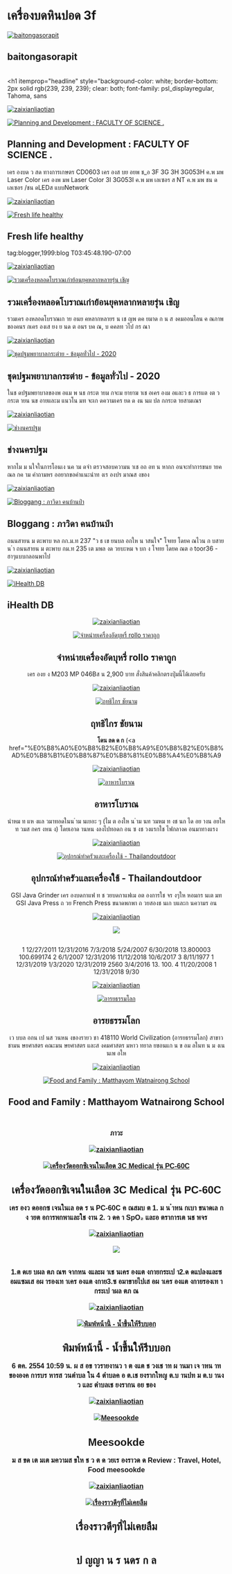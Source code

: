 # เครื่องบดหินปอด 3f
<a href="https://mnn.zoosnet.net/LR/Chatpre.aspx?id=MNN94995150&p=https://topgrinding.com/" target="_blank">![baitongasorapit](https://github.com/technlg/images/blob/main/25.jpg)</a>
## baitongasorapit
<br /><h1 itemprop="headline" style="background-color: white; border-bottom: 2px solid rgb(239, 239, 239); clear: both; font-family: psl_displayregular, Tahoma, sans 
<a href="https://mnn.zoosnet.net/LR/Chatpre.aspx?id=MNN94995150&p=https://topgrinding.com/" target="_blank"><img src="https://github.com/technlg/images/raw/main/chat11.jpg" alt="zaixianliaotian"/></a><a href="//whatsapp.shibangsoft.com/WhatsApp.php" ><img src="https://github.com/technlg/images/raw/main/chat11.png" alt=""></a>
<a href="https://mnn.zoosnet.net/LR/Chatpre.aspx?id=MNN94995150&p=https://topgrinding.com/" target="_blank">![Planning and Development : FACULTY OF SCIENCE .](https://github.com/technlg/images/blob/main/12.jpg)</a>
## Planning and Development : FACULTY OF SCIENCE .
เคร องบด ว สด ทางการเกษตร CD0603 เคร องส บย อยพ ช_อ  3F 3G 3H 3G053H ค.พ มพ Laser Color เคร องพ มพ Laser Color 3I 3G053I ค.พ มพ เลเซอร ส NT ค.พ มพ ชน ดเลเซอร /ชน ดLEDส แบบNetwork 
<a href="https://mnn.zoosnet.net/LR/Chatpre.aspx?id=MNN94995150&p=https://topgrinding.com/" target="_blank"><img src="https://github.com/technlg/images/raw/main/chat11.jpg" alt="zaixianliaotian"/></a><a href="//whatsapp.shibangsoft.com/WhatsApp.php" ><img src="https://github.com/technlg/images/raw/main/chat11.png" alt=""></a>
<a href="https://mnn.zoosnet.net/LR/Chatpre.aspx?id=MNN94995150&p=https://topgrinding.com/" target="_blank">![Fresh life healthy](https://github.com/technlg/images/blob/main/1.jpg)</a>
## Fresh life healthy
tag:blogger,1999:blog T03:45:48.190-07:00
<a href="https://mnn.zoosnet.net/LR/Chatpre.aspx?id=MNN94995150&p=https://topgrinding.com/" target="_blank"><img src="https://github.com/technlg/images/raw/main/chat11.jpg" alt="zaixianliaotian"/></a><a href="//whatsapp.shibangsoft.com/WhatsApp.php" ><img src="https://github.com/technlg/images/raw/main/chat11.png" alt=""></a>
<a href="https://mnn.zoosnet.net/LR/Chatpre.aspx?id=MNN94995150&p=https://topgrinding.com/" target="_blank">![รวมเครื่องหลอดโบราณเก่าย้อนยุคหลากหลายรุ่น เชิญ ](https://github.com/technlg/images/blob/main/26.jpg)</a>
## รวมเครื่องหลอดโบราณเก่าย้อนยุคหลากหลายรุ่น เชิญ 
รวมเคร องหลอดโบราณเก าย อนย คหลากหลายร น เช ญพ ดค ยมาด ก น ส งคมออนไลน ค ณภาพของคนร กเคร องเส ยง ย นด ต อนร บค ณ, บ คคลท วไป กร ณา 
<a href="https://mnn.zoosnet.net/LR/Chatpre.aspx?id=MNN94995150&p=https://topgrinding.com/" target="_blank"><img src="https://github.com/technlg/images/raw/main/chat11.jpg" alt="zaixianliaotian"/></a><a href="//whatsapp.shibangsoft.com/WhatsApp.php" ><img src="https://github.com/technlg/images/raw/main/chat11.png" alt=""></a>
<a href="https://mnn.zoosnet.net/LR/Chatpre.aspx?id=MNN94995150&p=https://topgrinding.com/" target="_blank">![ชุดปฐมพยาบาลกระต่าย - ข้อมูลทั่วไป - 2020](https://github.com/technlg/images/blob/main/60.jpg)</a>
## ชุดปฐมพยาบาลกระต่าย - ข้อมูลทั่วไป - 2020
ในช ดปฐมพยาบาลของพ อแม พ นธ กระต ายม กจะม ยายาฆ าเช อเคร องม อและว ธ การแต งต ว กระต ายน นข อายและม แนวโน มท จะเก ดความเคร ยด ด งน นผ ปล กกระต ายสามเณร 
<a href="https://mnn.zoosnet.net/LR/Chatpre.aspx?id=MNN94995150&p=https://topgrinding.com/" target="_blank"><img src="https://github.com/technlg/images/raw/main/chat11.jpg" alt="zaixianliaotian"/></a><a href="//whatsapp.shibangsoft.com/WhatsApp.php" ><img src="https://github.com/technlg/images/raw/main/chat11.png" alt=""></a>
<a href="https://mnn.zoosnet.net/LR/Chatpre.aspx?id=MNN94995150&p=https://topgrinding.com/" target="_blank">![ช่างนครปฐม](https://github.com/technlg/images/blob/main/35.jpg)</a>
## ช่างนครปฐม
หากไม ม นใจในการโอนเง นค าม ดจำ ตรวจสอบความน าเช อถ อท น หากก อนจะทำการขนย ายค ณล กค าม คำถามหร ออยากขอคำแนะนำท งเร องปร มาณส งของ 
<a href="https://mnn.zoosnet.net/LR/Chatpre.aspx?id=MNN94995150&p=https://topgrinding.com/" target="_blank"><img src="https://github.com/technlg/images/raw/main/chat11.jpg" alt="zaixianliaotian"/></a><a href="//whatsapp.shibangsoft.com/WhatsApp.php" ><img src="https://github.com/technlg/images/raw/main/chat11.png" alt=""></a>
<a href="https://mnn.zoosnet.net/LR/Chatpre.aspx?id=MNN94995150&p=https://topgrinding.com/" target="_blank">![Bloggang : ภาวิดา คนบ้านป่า](https://github.com/technlg/images/blob/main/30.jpg)</a>
## Bloggang : ภาวิดา คนบ้านป่า
ถนนสายน ม ตะพาบ หล กก.ม.ท 237 "ว ธ เข ยนบล อกให น าสนใจ" โจทย โดยค ณไวน ก บสายน ำ ถนนสายน ม ตะพาบ กม.ท 235 เต มพล งด วยบะหม จ บก ง โจทย โดยค ณต อ toor36 - ฮาๆแบบกลอนพาไป
<a href="https://mnn.zoosnet.net/LR/Chatpre.aspx?id=MNN94995150&p=https://topgrinding.com/" target="_blank"><img src="https://github.com/technlg/images/raw/main/chat11.jpg" alt="zaixianliaotian"/></a><a href="//whatsapp.shibangsoft.com/WhatsApp.php" ><img src="https://github.com/technlg/images/raw/main/chat11.png" alt=""></a>
<a href="https://mnn.zoosnet.net/LR/Chatpre.aspx?id=MNN94995150&p=https://topgrinding.com/" target="_blank">![iHealth DB](https://github.com/technlg/images/blob/main/54.jpg)</a>
## iHealth DB
<div class="separator" style="clear: both; text-align: center;"><a href="https://4.bp.blogspot/-6ALapwAwHVg/W2Wf1Xy283I/AAAAAAAAChk/MZhKG 
<a href="https://mnn.zoosnet.net/LR/Chatpre.aspx?id=MNN94995150&p=https://topgrinding.com/" target="_blank"><img src="https://github.com/technlg/images/raw/main/chat11.jpg" alt="zaixianliaotian"/></a><a href="//whatsapp.shibangsoft.com/WhatsApp.php" ><img src="https://github.com/technlg/images/raw/main/chat11.png" alt=""></a>
<a href="https://mnn.zoosnet.net/LR/Chatpre.aspx?id=MNN94995150&p=https://topgrinding.com/" target="_blank">![จำหน่ายเครื่องอัดบุหรี่ rollo ราคาถูก](https://github.com/technlg/images/blob/main/5.jpg)</a>
## จำหน่ายเครื่องอัดบุหรี่ rollo ราคาถูก
เคร องย ง M203 MP 046Bส น 2,900 บาท สั่งสินค้าคลิกตรงปุ่มนี้ได้เลยครับ
<a href="https://mnn.zoosnet.net/LR/Chatpre.aspx?id=MNN94995150&p=https://topgrinding.com/" target="_blank"><img src="https://github.com/technlg/images/raw/main/chat11.jpg" alt="zaixianliaotian"/></a><a href="//whatsapp.shibangsoft.com/WhatsApp.php" ><img src="https://github.com/technlg/images/raw/main/chat11.png" alt=""></a>
<a href="https://mnn.zoosnet.net/LR/Chatpre.aspx?id=MNN94995150&p=https://topgrinding.com/" target="_blank">![ฤทธิไกร ชัยนาม](https://github.com/technlg/images/blob/main/16.jpg)</a>
## ฤทธิไกร ชัยนาม
<b>โดน ลด ด ก</b> (<a href="%E0%B8%A0%E0%B8%B2%E0%B8%A9%E0%B8%B2%E0%B8%AD%E0%B8%B1%E0%B8%87%E0%B8%81%E0%B8%A4%E0%B8%A9 
<a href="https://mnn.zoosnet.net/LR/Chatpre.aspx?id=MNN94995150&p=https://topgrinding.com/" target="_blank"><img src="https://github.com/technlg/images/raw/main/chat11.jpg" alt="zaixianliaotian"/></a><a href="//whatsapp.shibangsoft.com/WhatsApp.php" ><img src="https://github.com/technlg/images/raw/main/chat11.png" alt=""></a>
<a href="https://mnn.zoosnet.net/LR/Chatpre.aspx?id=MNN94995150&p=https://topgrinding.com/" target="_blank">![อาหารโบราณ](https://github.com/technlg/images/blob/main/49.jpg)</a>
## อาหารโบราณ
นำหม ท แห งแล วมาทอดในน ำม นเยอะ ๆ (ไม ต องให น ำม นท วมหม ท งช นก ได อย างน อยให ท วมส กคร งหน ง) โดยเอาด านหน งลงไปทอดก อน ซ งช วงแรกใช ไฟกลางค อนมาทางแรง 
<a href="https://mnn.zoosnet.net/LR/Chatpre.aspx?id=MNN94995150&p=https://topgrinding.com/" target="_blank"><img src="https://github.com/technlg/images/raw/main/chat11.jpg" alt="zaixianliaotian"/></a><a href="//whatsapp.shibangsoft.com/WhatsApp.php" ><img src="https://github.com/technlg/images/raw/main/chat11.png" alt=""></a>
<a href="https://mnn.zoosnet.net/LR/Chatpre.aspx?id=MNN94995150&p=https://topgrinding.com/" target="_blank">![อุปกรณ์ทำครัวและเครื่องใช้ - Thailandoutdoor](https://github.com/technlg/images/blob/main/48.jpg)</a>
## อุปกรณ์ทำครัวและเครื่องใช้ - Thailandoutdoor
GSI Java Grinder เคร องบดกาแฟ ท ช วยบดกาแฟเม อต องการใช จร งๆให หอมกร นเต มท GSI Java Press ถ วย French Press ขนาดพกพา ถ วยสองช นเก บและก นความร อน 
<a href="https://mnn.zoosnet.net/LR/Chatpre.aspx?id=MNN94995150&p=https://topgrinding.com/" target="_blank"><img src="https://github.com/technlg/images/raw/main/chat11.jpg" alt="zaixianliaotian"/></a><a href="//whatsapp.shibangsoft.com/WhatsApp.php" ><img src="https://github.com/technlg/images/raw/main/chat11.png" alt=""></a>
<a href="https://mnn.zoosnet.net/LR/Chatpre.aspx?id=MNN94995150&p=https://topgrinding.com/" target="_blank">![](https://github.com/technlg/images/blob/main/5.jpg)</a>
## 
1 12/27/2011 12/31/2016 7/3/2018 5/24/2007 6/30/2018 13.800003 100.699174 2 6/1/2007 12/31/2016 11/12/2018 10/6/2017 3 8/11/1977 1 12/31/2019 1/3/2020 12/31/2019 2560 3/4/2016 13. 100. 4 11/20/2008 1 12/31/2018 9/30
<a href="https://mnn.zoosnet.net/LR/Chatpre.aspx?id=MNN94995150&p=https://topgrinding.com/" target="_blank"><img src="https://github.com/technlg/images/raw/main/chat11.jpg" alt="zaixianliaotian"/></a><a href="//whatsapp.shibangsoft.com/WhatsApp.php" ><img src="https://github.com/technlg/images/raw/main/chat11.png" alt=""></a>
<a href="https://mnn.zoosnet.net/LR/Chatpre.aspx?id=MNN94995150&p=https://topgrinding.com/" target="_blank">![อารยธรรมโลก](https://github.com/technlg/images/blob/main/35.jpg)</a>
## อารยธรรมโลก
เว บบล อกน เป นส วนหน งของรายว ชา 418110 World Civilization (อารยธรรมโลก) สาขาว ชามน ษยศาสตร คณะมน ษยศาสตร และส งคมศาสตร มหาว ทยาล ยขอนแก น ข อม ลในท น ม งเน นเพ อให 
<a href="https://mnn.zoosnet.net/LR/Chatpre.aspx?id=MNN94995150&p=https://topgrinding.com/" target="_blank"><img src="https://github.com/technlg/images/raw/main/chat11.jpg" alt="zaixianliaotian"/></a><a href="//whatsapp.shibangsoft.com/WhatsApp.php" ><img src="https://github.com/technlg/images/raw/main/chat11.png" alt=""></a>
<a href="https://mnn.zoosnet.net/LR/Chatpre.aspx?id=MNN94995150&p=https://topgrinding.com/" target="_blank">![Food and Family : Matthayom Watnairong School](https://github.com/technlg/images/blob/main/62.jpg)</a>
## Food and Family : Matthayom Watnairong School
<br /><div align="center" class="example1" style="font-family: Arial, Helvetica, sans-serif; font-size: 16px; line-height: 22px;"><strong>ภาวะ 
<a href="https://mnn.zoosnet.net/LR/Chatpre.aspx?id=MNN94995150&p=https://topgrinding.com/" target="_blank"><img src="https://github.com/technlg/images/raw/main/chat11.jpg" alt="zaixianliaotian"/></a><a href="//whatsapp.shibangsoft.com/WhatsApp.php" ><img src="https://github.com/technlg/images/raw/main/chat11.png" alt=""></a>
<a href="https://mnn.zoosnet.net/LR/Chatpre.aspx?id=MNN94995150&p=https://topgrinding.com/" target="_blank">![เครื่องวัดออกซิเจนในเลือด 3C Medical รุ่น PC-60C](https://github.com/technlg/images/blob/main/19.jpg)</a>
## เครื่องวัดออกซิเจนในเลือด 3C Medical รุ่น PC-60C
เคร องว ดออกซ เจนในเล อด ร น PC-60C ค ณสมบ ต 1. ม น ำหน กเบา ขนาดเล ก ง ายต อการพกพาและใช งาน 2. ว ดค า SpO₂ และอ ตราการเต นช พจร
<a href="https://mnn.zoosnet.net/LR/Chatpre.aspx?id=MNN94995150&p=https://topgrinding.com/" target="_blank"><img src="https://github.com/technlg/images/raw/main/chat11.jpg" alt="zaixianliaotian"/></a><a href="//whatsapp.shibangsoft.com/WhatsApp.php" ><img src="https://github.com/technlg/images/raw/main/chat11.png" alt=""></a>
<a href="https://mnn.zoosnet.net/LR/Chatpre.aspx?id=MNN94995150&p=https://topgrinding.com/" target="_blank">![](https://github.com/technlg/images/blob/main/56.jpg)</a>
## 
1.ต ดเย บผล ตภ ณฑ จากหน งและผ าเช นเคร องแต งกายกระเป า2.ด ดแปลงและซ อมแซมเส อผ ารองเท าเคร องแต งกาย3.ซ อมาขายไปเส อผ าเคร องแต งกายรองเท ากระเป าผล ตภ ณ 
<a href="https://mnn.zoosnet.net/LR/Chatpre.aspx?id=MNN94995150&p=https://topgrinding.com/" target="_blank"><img src="https://github.com/technlg/images/raw/main/chat11.jpg" alt="zaixianliaotian"/></a><a href="//whatsapp.shibangsoft.com/WhatsApp.php" ><img src="https://github.com/technlg/images/raw/main/chat11.png" alt=""></a>
<a href="https://mnn.zoosnet.net/LR/Chatpre.aspx?id=MNN94995150&p=https://topgrinding.com/" target="_blank">![พิมพ์หน้านี้ - น้ำขึ้นให้รีบบอก](https://github.com/technlg/images/blob/main/63.jpg)</a>
## พิมพ์หน้านี้ - น้ำขึ้นให้รีบบอก
6 ตค. 2554 10:59 น. ผ ส อข าวรายงานว า ต งแต ช วงเช าท ผ านมา เจ าหน าท ขององค การบร หารส วนตำบล ใน 4 ตำบลค อ ต.เช ยงรากใหญ ต.บ านปท ม ต.บ านง ว และ ตำบลเช ยงรากน อย ของ 
<a href="https://mnn.zoosnet.net/LR/Chatpre.aspx?id=MNN94995150&p=https://topgrinding.com/" target="_blank"><img src="https://github.com/technlg/images/raw/main/chat11.jpg" alt="zaixianliaotian"/></a><a href="//whatsapp.shibangsoft.com/WhatsApp.php" ><img src="https://github.com/technlg/images/raw/main/chat11.png" alt=""></a>
<a href="https://mnn.zoosnet.net/LR/Chatpre.aspx?id=MNN94995150&p=https://topgrinding.com/" target="_blank">![Meesookde](https://github.com/technlg/images/blob/main/38.jpg)</a>
## Meesookde
ม ส ขด เต มเต มความส ขให ช ว ต ด วยเร องราวด ด Review : Travel, Hotel, Food meesookde 
<a href="https://mnn.zoosnet.net/LR/Chatpre.aspx?id=MNN94995150&p=https://topgrinding.com/" target="_blank"><img src="https://github.com/technlg/images/raw/main/chat11.jpg" alt="zaixianliaotian"/></a><a href="//whatsapp.shibangsoft.com/WhatsApp.php" ><img src="https://github.com/technlg/images/raw/main/chat11.png" alt=""></a>
<a href="https://mnn.zoosnet.net/LR/Chatpre.aspx?id=MNN94995150&p=https://topgrinding.com/" target="_blank">![เรื่องราวดีๆที่ไม่เคยลืม](https://github.com/technlg/images/blob/main/48.jpg)</a>
## เรื่องราวดีๆที่ไม่เคยลืม
<h2>&nbsp; <br /><b>ป ญญา น ร นดร ก ล</b></h2><h2><b>&nbsp;</b></h2><h2><b>&nbsp;</b></h2><h2><b><img height="300" id="irc_mi" .
<a href="https://mnn.zoosnet.net/LR/Chatpre.aspx?id=MNN94995150&p=https://topgrinding.com/" target="_blank"><img src="https://github.com/technlg/images/raw/main/chat11.jpg" alt="zaixianliaotian"/></a><a href="//whatsapp.shibangsoft.com/WhatsApp.php" ><img src="https://github.com/technlg/images/raw/main/chat11.png" alt=""></a>
<a href="https://mnn.zoosnet.net/LR/Chatpre.aspx?id=MNN94995150&p=https://topgrinding.com/" target="_blank">![x-ray เจอจุดที่ปอด อยากทราบสาเหตุ หรือโรคที่  - .](https://github.com/technlg/images/blob/main/52.jpg)</a>
## x-ray เจอจุดที่ปอด อยากทราบสาเหตุ หรือโรคที่  - .
พอด ตรวจส ขภาพก อนเข าทำงานคร บ เจอป ญหา x-ray ปอดเจอจ ด เป นขาวๆท ปอดด านขวาบน หมอก เลยส นน ษฐานไว ก อนว า อาจเป นว ณโรคปอด ให ไปตรวจเฉพาะทางเพ มเเต ม ค อ 
<a href="https://mnn.zoosnet.net/LR/Chatpre.aspx?id=MNN94995150&p=https://topgrinding.com/" target="_blank"><img src="https://github.com/technlg/images/raw/main/chat11.jpg" alt="zaixianliaotian"/></a><a href="//whatsapp.shibangsoft.com/WhatsApp.php" ><img src="https://github.com/technlg/images/raw/main/chat11.png" alt=""></a>
<a href="https://mnn.zoosnet.net/LR/Chatpre.aspx?id=MNN94995150&p=https://topgrinding.com/" target="_blank">![ร้านสหกรณ์ครูสว่างแดนดินจำกัด โทร ](https://github.com/technlg/images/blob/main/37.jpg)</a>
## ร้านสหกรณ์ครูสว่างแดนดินจำกัด โทร 
เข าชมร วมแสดงความค ดเห น ส งบทความด วยก น ร วมสร างสหกรณ ของเราให ร งเร อง โอกาสท ด มาถ งค ณแล ว ขอเช ญสม ครเป นสมาช กและร วมธ รก จแบบพอเพ ยงก บเรา Anonymous 
<a href="https://mnn.zoosnet.net/LR/Chatpre.aspx?id=MNN94995150&p=https://topgrinding.com/" target="_blank"><img src="https://github.com/technlg/images/raw/main/chat11.jpg" alt="zaixianliaotian"/></a><a href="//whatsapp.shibangsoft.com/WhatsApp.php" ><img src="https://github.com/technlg/images/raw/main/chat11.png" alt=""></a>
<a href="https://mnn.zoosnet.net/LR/Chatpre.aspx?id=MNN94995150&p=https://topgrinding.com/" target="_blank">![โพสขายสินค้า ฟรี! ต้องการซื้อ ต้องการขาย » .](https://github.com/technlg/images/blob/main/43.jpg)</a>
## โพสขายสินค้า ฟรี! ต้องการซื้อ ต้องการขาย » .
หน าแรก ด ประกาศ กล องถ ายร ป และอ ปกรณ (6,295) การศ กษา (16,771) ก ฬา (5,457) ของท ระล ก นาฬ กา และ จ วเวลล (9,097) ของเล น งานอด เรก (3,603) 
<a href="https://mnn.zoosnet.net/LR/Chatpre.aspx?id=MNN94995150&p=https://topgrinding.com/" target="_blank"><img src="https://github.com/technlg/images/raw/main/chat11.jpg" alt="zaixianliaotian"/></a><a href="//whatsapp.shibangsoft.com/WhatsApp.php" ><img src="https://github.com/technlg/images/raw/main/chat11.png" alt=""></a>
<a href="https://mnn.zoosnet.net/LR/Chatpre.aspx?id=MNN94995150&p=https://topgrinding.com/" target="_blank">![Force8949: กุมภาพันธ์ 2011](https://github.com/technlg/images/blob/main/33.jpg)</a>
## Force8949: กุมภาพันธ์ 2011
AusLogics BoostSpeed Ver 5.0.6 Build 245 [บ ตเคร องไวข น เล นเนตเร วข น ปร บแต ง PC ให เสถ ยรมากกว าเด ม] CCleaner Ver 3.03.1366 [กว่า 300 ล้านครั้งในการดาวโหลด คลิกวันละครั้ง ขยะในเครื่องหาย 
<a href="https://mnn.zoosnet.net/LR/Chatpre.aspx?id=MNN94995150&p=https://topgrinding.com/" target="_blank"><img src="https://github.com/technlg/images/raw/main/chat11.jpg" alt="zaixianliaotian"/></a><a href="//whatsapp.shibangsoft.com/WhatsApp.php" ><img src="https://github.com/technlg/images/raw/main/chat11.png" alt=""></a>
<a href="https://mnn.zoosnet.net/LR/Chatpre.aspx?id=MNN94995150&p=https://topgrinding.com/" target="_blank">![ - รู้จัก รพ.หัวหิน](https://github.com/technlg/images/blob/main/34.jpg)</a>
##  - รู้จัก รพ.หัวหิน
เข มเจลโคไอว แคต เบอร 16 ปอด, ท อง ท อเจาะคอบล ไลน อ ลตร าซอฟซ ลค ฟ 7.0  Pericardiocentesis Kit 8.3F Pigcil Catheter บ.ไทย เมด-เทค จก. Cath Lab M พลาสต กค มหลอด X - ray M5608 
<a href="https://mnn.zoosnet.net/LR/Chatpre.aspx?id=MNN94995150&p=https://topgrinding.com/" target="_blank"><img src="https://github.com/technlg/images/raw/main/chat11.jpg" alt="zaixianliaotian"/></a><a href="//whatsapp.shibangsoft.com/WhatsApp.php" ><img src="https://github.com/technlg/images/raw/main/chat11.png" alt=""></a>
<a href="https://mnn.zoosnet.net/LR/Chatpre.aspx?id=MNN94995150&p=https://topgrinding.com/" target="_blank">![เครื่องบด หั่น สไลด์เนื้อ ผัก ผลไม้ | BakeryMalls](https://github.com/technlg/images/blob/main/39.jpg)</a>
## เครื่องบด หั่น สไลด์เนื้อ ผัก ผลไม้ | BakeryMalls
เคร องบด เคร องบดเอนกประสงค ขนาด 5 ล ตร รห ส : MX-1005-E ราคา 18,500.00 บาท พ เศษ 15,900.00 บาท เคร องบดเน อ ผ ก ผลไม 
<a href="https://mnn.zoosnet.net/LR/Chatpre.aspx?id=MNN94995150&p=https://topgrinding.com/" target="_blank"><img src="https://github.com/technlg/images/raw/main/chat11.jpg" alt="zaixianliaotian"/></a><a href="//whatsapp.shibangsoft.com/WhatsApp.php" ><img src="https://github.com/technlg/images/raw/main/chat11.png" alt=""></a>
<a href="https://mnn.zoosnet.net/LR/Chatpre.aspx?id=MNN94995150&p=https://topgrinding.com/" target="_blank">![ช่างสมุทรสงคราม](https://github.com/technlg/images/blob/main/20.jpg)</a>
## ช่างสมุทรสงคราม
<div class="blockMiddle"> <div class="blockLeft"> <div class="blockRight"> <div class="blockCenter"> <div class="categoryLayout"><div class="categorynameHeader 
<a href="https://mnn.zoosnet.net/LR/Chatpre.aspx?id=MNN94995150&p=https://topgrinding.com/" target="_blank"><img src="https://github.com/technlg/images/raw/main/chat11.jpg" alt="zaixianliaotian"/></a><a href="//whatsapp.shibangsoft.com/WhatsApp.php" ><img src="https://github.com/technlg/images/raw/main/chat11.png" alt=""></a>
<a href="https://mnn.zoosnet.net/LR/Chatpre.aspx?id=MNN94995150&p=https://topgrinding.com/" target="_blank">![พิมพ์หน้านี้ - เห็นว่ามีประโยชน์เลยเอามาฝาก](https://github.com/technlg/images/blob/main/26.jpg)</a>
## พิมพ์หน้านี้ - เห็นว่ามีประโยชน์เลยเอามาฝาก
Save เพลง Online มาไว ในเคร อง .หัวข้อ: Re: เห็นว่ามีประโยชน์เลยเอามา ตั้งหัวข้อโดย: agara ที่ 09 มี.ค. 2005, 19:20 น.
<a href="https://mnn.zoosnet.net/LR/Chatpre.aspx?id=MNN94995150&p=https://topgrinding.com/" target="_blank"><img src="https://github.com/technlg/images/raw/main/chat11.jpg" alt="zaixianliaotian"/></a><a href="//whatsapp.shibangsoft.com/WhatsApp.php" ><img src="https://github.com/technlg/images/raw/main/chat11.png" alt=""></a>
<a href="https://mnn.zoosnet.net/LR/Chatpre.aspx?id=MNN94995150&p=https://topgrinding.com/" target="_blank">![ตัดเหล็กซื้อแท่นตัดไฟเบอร์หรือตัวจับลูกหมูดี  .](https://github.com/technlg/images/blob/main/61.jpg)</a>
## ตัดเหล็กซื้อแท่นตัดไฟเบอร์หรือตัวจับลูกหมูดี  .
ขอความเห็นด้วยครับ ไม่ใช่ช่าง ถ้าต้องการทำงานเชื่อมเล็กๆน้อยๆเราควรซื้อแท่นตัดไฟเบอร์หรือแท่นจับลูกหมู(แท่นหินเจียร์) ดีครับ สำหรับไว้ 
<a href="https://mnn.zoosnet.net/LR/Chatpre.aspx?id=MNN94995150&p=https://topgrinding.com/" target="_blank"><img src="https://github.com/technlg/images/raw/main/chat11.jpg" alt="zaixianliaotian"/></a><a href="//whatsapp.shibangsoft.com/WhatsApp.php" ><img src="https://github.com/technlg/images/raw/main/chat11.png" alt=""></a>
<a href="https://mnn.zoosnet.net/LR/Chatpre.aspx?id=MNN94995150&p=https://topgrinding.com/" target="_blank">![ต้นไม้และสมุนไพรในป่า](https://github.com/technlg/images/blob/main/46.jpg)</a>
## ต้นไม้และสมุนไพรในป่า
จ ดอย ในวงศ FABACEAE หร อ LEGUMINOSAE และย งจ ดอย ในวงศ ย อย MIMOSOIDEAE เช นเด ยวก บกระถ น กระถ นณรงค กระถ นเทพา ชะเอมไทย ผ กกระเฉด ไมยราบ สะตอ และเหร ยง[1] ต นแดง ย งม ช อเร ยก 
<a href="https://mnn.zoosnet.net/LR/Chatpre.aspx?id=MNN94995150&p=https://topgrinding.com/" target="_blank"><img src="https://github.com/technlg/images/raw/main/chat11.jpg" alt="zaixianliaotian"/></a><a href="//whatsapp.shibangsoft.com/WhatsApp.php" ><img src="https://github.com/technlg/images/raw/main/chat11.png" alt=""></a>
<a href="https://mnn.zoosnet.net/LR/Chatpre.aspx?id=MNN94995150&p=https://topgrinding.com/" target="_blank">![My Story - iGothic Girl](https://github.com/technlg/images/blob/main/2.jpg)</a>
## My Story - iGothic Girl
<div style="text-align: center;"><span style="color: red;"></span><span style="font-family: Georgia,&quot;Times New Roman&quot;,serif; font-size: x-large;"><b><u 
<a href="https://mnn.zoosnet.net/LR/Chatpre.aspx?id=MNN94995150&p=https://topgrinding.com/" target="_blank"><img src="https://github.com/technlg/images/raw/main/chat11.jpg" alt="zaixianliaotian"/></a><a href="//whatsapp.shibangsoft.com/WhatsApp.php" ><img src="https://github.com/technlg/images/raw/main/chat11.png" alt=""></a>
<a href="https://mnn.zoosnet.net/LR/Chatpre.aspx?id=MNN94995150&p=https://topgrinding.com/" target="_blank">![การติดตั้งประกอบผลิตภัณฑ์](https://github.com/technlg/images/blob/main/65.jpg)</a>
## การติดตั้งประกอบผลิตภัณฑ์
<h2 style="background: none rgb(255, 255, 255); border-bottom: 1px solid rgb(170, 170, 170); font-family: &quot;Linux Libertine&quot;, Georgia, Times, serif; font 
<a href="https://mnn.zoosnet.net/LR/Chatpre.aspx?id=MNN94995150&p=https://topgrinding.com/" target="_blank"><img src="https://github.com/technlg/images/raw/main/chat11.jpg" alt="zaixianliaotian"/></a><a href="//whatsapp.shibangsoft.com/WhatsApp.php" ><img src="https://github.com/technlg/images/raw/main/chat11.png" alt=""></a>
<a href="https://mnn.zoosnet.net/LR/Chatpre.aspx?id=MNN94995150&p=https://topgrinding.com/" target="_blank">![[3kokstartup] .](https://github.com/technlg/images/blob/main/26.jpg)</a>
## [3kokstartup] .
เคล็ดลับการบูชาปี่เซียะให้รวยๆเฮงๆๆปังๆๆๆ ตามสไตล์เศรษฐีฮ่องกง และเคล็ดความที่แฝงไว้ (อัพเดท28/9/2020) สินค้าทางร้านส่วนใหญ่เป็นงาน custom made ออกแบบ 
<a href="https://mnn.zoosnet.net/LR/Chatpre.aspx?id=MNN94995150&p=https://topgrinding.com/" target="_blank"><img src="https://github.com/technlg/images/raw/main/chat11.jpg" alt="zaixianliaotian"/></a><a href="//whatsapp.shibangsoft.com/WhatsApp.php" ><img src="https://github.com/technlg/images/raw/main/chat11.png" alt=""></a>
<a href="https://mnn.zoosnet.net/LR/Chatpre.aspx?id=MNN94995150&p=https://topgrinding.com/" target="_blank">![เครื่องดูดฝุ่นแบบเปียกและแห้ง - ซื้อ .](https://github.com/technlg/images/blob/main/6.jpg)</a>
## เครื่องดูดฝุ่นแบบเปียกและแห้ง - ซื้อ .
เครื่องดูดฝุ่นแบบเปียกและแห้ง Thailand - เลือกซื้อสินค้าได้ดี 
<a href="https://mnn.zoosnet.net/LR/Chatpre.aspx?id=MNN94995150&p=https://topgrinding.com/" target="_blank"><img src="https://github.com/technlg/images/raw/main/chat11.jpg" alt="zaixianliaotian"/></a><a href="//whatsapp.shibangsoft.com/WhatsApp.php" ><img src="https://github.com/technlg/images/raw/main/chat11.png" alt=""></a>
<a href="https://mnn.zoosnet.net/LR/Chatpre.aspx?id=MNN94995150&p=https://topgrinding.com/" target="_blank">![ทางเลือกการเกษตร,แนวคิดทางเกษตร,ความรู้สู่อาชีพ ](https://github.com/technlg/images/blob/main/56.jpg)</a>
## ทางเลือกการเกษตร,แนวคิดทางเกษตร,ความรู้สู่อาชีพ 
<div class="separator" style="clear: both; text-align: center;"><a href="https://3.bp.blogspot/-vELiqY3RDpY/V-3xa_CEEPI/AAAAAAAAC-c 
<a href="https://mnn.zoosnet.net/LR/Chatpre.aspx?id=MNN94995150&p=https://topgrinding.com/" target="_blank"><img src="https://github.com/technlg/images/raw/main/chat11.jpg" alt="zaixianliaotian"/></a><a href="//whatsapp.shibangsoft.com/WhatsApp.php" ><img src="https://github.com/technlg/images/raw/main/chat11.png" alt=""></a>
<a href="https://mnn.zoosnet.net/LR/Chatpre.aspx?id=MNN94995150&p=https://topgrinding.com/" target="_blank">![Granblue Fantasy #65 - Path to Supreme Grindy - Game - .](https://github.com/technlg/images/blob/main/52.jpg)</a>
## Granblue Fantasy #65 - Path to Supreme Grindy - Game - .
พอด ก ไม ได ม ปลาท ก บไข มาโยนเน อได ท กธาต แบบพวกอ กะปอด 28 Nameless Fanboi Posted Mar 22, 2019 at 18:31:59 ID:+viFMP1Ctp
<a href="https://mnn.zoosnet.net/LR/Chatpre.aspx?id=MNN94995150&p=https://topgrinding.com/" target="_blank"><img src="https://github.com/technlg/images/raw/main/chat11.jpg" alt="zaixianliaotian"/></a><a href="//whatsapp.shibangsoft.com/WhatsApp.php" ><img src="https://github.com/technlg/images/raw/main/chat11.png" alt=""></a>
<a href="https://mnn.zoosnet.net/LR/Chatpre.aspx?id=MNN94995150&p=https://topgrinding.com/" target="_blank">![Kanjana Suponok - Blogger](https://github.com/technlg/images/blob/main/4.jpg)</a>
## Kanjana Suponok - Blogger
kanjana suponok noreply@blogger Blogger 5 1 25 tag:blogger,1999:blog.post 
<a href="https://mnn.zoosnet.net/LR/Chatpre.aspx?id=MNN94995150&p=https://topgrinding.com/" target="_blank"><img src="https://github.com/technlg/images/raw/main/chat11.jpg" alt="zaixianliaotian"/></a><a href="//whatsapp.shibangsoft.com/WhatsApp.php" ><img src="https://github.com/technlg/images/raw/main/chat11.png" alt=""></a>
## บทความที่เกี่ยวข้อง:
* [ตั้งโรงงานบดถ่านหิน](%E0%B8%95%E0%B8%B1%E0%B9%89%E0%B8%87%E0%B9%82%E0%B8%A3%E0%B8%87%E0%B8%87%E0%B8%B2%E0%B8%99%E0%B8%9A%E0%B8%94%E0%B8%96%E0%B9%88%E0%B8%B2%E0%B8%99%E0%B8%AB%E0%B8%B4%E0%B8%99.md)
* [42 30 สายการผลิตทองแดงลอยน้ำเพื่อขาย](42%2030%20%E0%B8%AA%E0%B8%B2%E0%B8%A2%E0%B8%81%E0%B8%B2%E0%B8%A3%E0%B8%9C%E0%B8%A5%E0%B8%B4%E0%B8%95%E0%B8%97%E0%B8%AD%E0%B8%87%E0%B9%81%E0%B8%94%E0%B8%87%E0%B8%A5%E0%B8%AD%E0%B8%A2%E0%B8%99%E0%B9%89%E0%B8%B3%E0%B9%80%E0%B8%9E%E0%B8%B7%E0%B9%88%E0%B8%AD%E0%B8%82%E0%B8%B2%E0%B8%A2.md)
* [ขายโรงบดสั่นสะเทือน](%E0%B8%82%E0%B8%B2%E0%B8%A2%E0%B9%82%E0%B8%A3%E0%B8%87%E0%B8%9A%E0%B8%94%E0%B8%AA%E0%B8%B1%E0%B9%88%E0%B8%99%E0%B8%AA%E0%B8%B0%E0%B9%80%E0%B8%97%E0%B8%B7%E0%B8%AD%E0%B8%99.md)
* [ซัพพลายเออร์เครื่องบดกรามโดโลไมต์มือถือในมาเลเซีย](%E0%B8%8B%E0%B8%B1%E0%B8%9E%E0%B8%9E%E0%B8%A5%E0%B8%B2%E0%B8%A2%E0%B9%80%E0%B8%AD%E0%B8%AD%E0%B8%A3%E0%B9%8C%E0%B9%80%E0%B8%84%E0%B8%A3%E0%B8%B7%E0%B9%88%E0%B8%AD%E0%B8%87%E0%B8%9A%E0%B8%94%E0%B8%81%E0%B8%A3%E0%B8%B2%E0%B8%A1%E0%B9%82%E0%B8%94%E0%B9%82%E0%B8%A5%E0%B9%84%E0%B8%A1%E0%B8%95%E0%B9%8C%E0%B8%A1%E0%B8%B7%E0%B8%AD%E0%B8%96%E0%B8%B7%E0%B8%AD%E0%B9%83%E0%B8%99%E0%B8%A1%E0%B8%B2%E0%B9%80%E0%B8%A5%E0%B9%80%E0%B8%8B%E0%B8%B5%E0%B8%A2.md)
* [การออกแบบค้อนบดถ่านหินเฟอร์โรไนโอเบียม](%E0%B8%81%E0%B8%B2%E0%B8%A3%E0%B8%AD%E0%B8%AD%E0%B8%81%E0%B9%81%E0%B8%9A%E0%B8%9A%E0%B8%84%E0%B9%89%E0%B8%AD%E0%B8%99%E0%B8%9A%E0%B8%94%E0%B8%96%E0%B9%88%E0%B8%B2%E0%B8%99%E0%B8%AB%E0%B8%B4%E0%B8%99%E0%B9%80%E0%B8%9F%E0%B8%AD%E0%B8%A3%E0%B9%8C%E0%B9%82%E0%B8%A3%E0%B9%84%E0%B8%99%E0%B9%82%E0%B8%AD%E0%B9%80%E0%B8%9A%E0%B8%B5%E0%B8%A2%E0%B8%A1.md)
* [โรงไฟฟ้าถ่านหินในไนเจอร์](%E0%B9%82%E0%B8%A3%E0%B8%87%E0%B9%84%E0%B8%9F%E0%B8%9F%E0%B9%89%E0%B8%B2%E0%B8%96%E0%B9%88%E0%B8%B2%E0%B8%99%E0%B8%AB%E0%B8%B4%E0%B8%99%E0%B9%83%E0%B8%99%E0%B9%84%E0%B8%99%E0%B9%80%E0%B8%88%E0%B8%AD%E0%B8%A3%E0%B9%8C.md)
* [บดขั้นตอนการดำเนินการกรวด](%E0%B8%9A%E0%B8%94%E0%B8%82%E0%B8%B1%E0%B9%89%E0%B8%99%E0%B8%95%E0%B8%AD%E0%B8%99%E0%B8%81%E0%B8%B2%E0%B8%A3%E0%B8%94%E0%B8%B3%E0%B9%80%E0%B8%99%E0%B8%B4%E0%B8%99%E0%B8%81%E0%B8%B2%E0%B8%A3%E0%B8%81%E0%B8%A3%E0%B8%A7%E0%B8%94.md)
* [เครื่องบดกรามชุดพิวทนทาน](%E0%B9%80%E0%B8%84%E0%B8%A3%E0%B8%B7%E0%B9%88%E0%B8%AD%E0%B8%87%E0%B8%9A%E0%B8%94%E0%B8%81%E0%B8%A3%E0%B8%B2%E0%B8%A1%E0%B8%8A%E0%B8%B8%E0%B8%94%E0%B8%9E%E0%B8%B4%E0%B8%A7%E0%B8%97%E0%B8%99%E0%B8%97%E0%B8%B2%E0%B8%99.md)
* [โครงการเกี่ยวกับเครื่องกัด fn1](%E0%B9%82%E0%B8%84%E0%B8%A3%E0%B8%87%E0%B8%81%E0%B8%B2%E0%B8%A3%E0%B9%80%E0%B8%81%E0%B8%B5%E0%B9%88%E0%B8%A2%E0%B8%A7%E0%B8%81%E0%B8%B1%E0%B8%9A%E0%B9%80%E0%B8%84%E0%B8%A3%E0%B8%B7%E0%B9%88%E0%B8%AD%E0%B8%87%E0%B8%81%E0%B8%B1%E0%B8%94%20fn1.md)
* [เกณฑ์การคัดเลือกเครื่องบดหิน](%E0%B9%80%E0%B8%81%E0%B8%93%E0%B8%91%E0%B9%8C%E0%B8%81%E0%B8%B2%E0%B8%A3%E0%B8%84%E0%B8%B1%E0%B8%94%E0%B9%80%E0%B8%A5%E0%B8%B7%E0%B8%AD%E0%B8%81%E0%B9%80%E0%B8%84%E0%B8%A3%E0%B8%B7%E0%B9%88%E0%B8%AD%E0%B8%87%E0%B8%9A%E0%B8%94%E0%B8%AB%E0%B8%B4%E0%B8%99.md)
